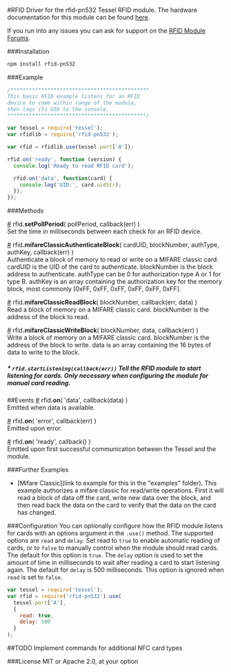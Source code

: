 #RFID
Driver for the rfid-pn532 Tessel RFID module. The hardware documentation for this module can be found [here](https://github.com/tessel/hardware/blob/master/modules-overview.md#rfid).

If you run into any issues you can ask for support on the [RFID Module Forums](http://forums.tessel.io/category/rfid).

###Installation
```sh
npm install rfid-pn532
```
###Example
```js
/*********************************************
This basic RFID example listens for an RFID
device to come within range of the module,
then logs its UID to the console.
*********************************************/

var tessel = require('tessel');
var rfidlib = require('rfid-pn532');

var rfid = rfidlib.use(tessel.port['A']); 

rfid.on('ready', function (version) {
  console.log('Ready to read RFID card');

  rfid.on('data', function(card) {
    console.log('UID:', card.uidStr);
  });
});
```

###Methods

&#x20;<a href="#api-rfid-setPollPeriod-pollPeriod-callback-err-Set-the-time-in-milliseconds-between-each-check-for-an-RFID-device" name="api-rfid-setPollPeriod-pollPeriod-callback-err-Set-the-time-in-milliseconds-between-each-check-for-an-RFID-device">#</a> rfid<b>.setPollPeriod</b>( pollPeriod, callback(err) )  
 Set the time in milliseconds between each check for an RFID device.  

&#x20;<a href="#api-rfid-mifareClassicAuthenticateBlock-cardUID-blockNumber-authType-authKey-callback-err-Authenticate-a-block-of-memory-to-read-or-write-on-a-MIFARE-classic-card-cardUID-is-the-UID-of-the-card-to-authenticate-blockNumber-is-the-block-address-to-authenticate-authType-can-be-0-for-authorization-type-A-or-1-for-type-B-authKey-is-an-array-containing-the-authorization-key-for-the-memory-block-most-commonly-0xFF-0xFF-0xFF-0xFF-0xFF-0xFF" name="api-rfid-mifareClassicAuthenticateBlock-cardUID-blockNumber-authType-authKey-callback-err-Authenticate-a-block-of-memory-to-read-or-write-on-a-MIFARE-classic-card-cardUID-is-the-UID-of-the-card-to-authenticate-blockNumber-is-the-block-address-to-authenticate-authType-can-be-0-for-authorization-type-A-or-1-for-type-B-authKey-is-an-array-containing-the-authorization-key-for-the-memory-block-most-commonly-0xFF-0xFF-0xFF-0xFF-0xFF-0xFF">#</a> rfid<b>.mifareClassicAuthenticateBlock</b>( cardUID, blockNumber, authType, authKey, callback(err) )  
 Authenticate a block of memory to read or write on a MIFARE classic card. cardUID is the UID of the card to authenticate. blockNumber is the block address to authenticate. authType can be 0 for authorization type A or 1 for type B. authKey is an array containing the authorization key for the memory block, most commonly [0xFF, 0xFF, 0xFF, 0xFF, 0xFF, 0xFF].  

&#x20;<a href="#api-rfid-mifareClassicReadBlock-blockNumber-callback-err-data-Read-a-block-of-memory-on-a-MIFARE-classic-card-blockNumber-is-the-address-of-the-block-to-read" name="api-rfid-mifareClassicReadBlock-blockNumber-callback-err-data-Read-a-block-of-memory-on-a-MIFARE-classic-card-blockNumber-is-the-address-of-the-block-to-read">#</a> rfid<b>.mifareClassicReadBlock</b>( blockNumber, callback(err, data) )  
 Read a block of memory on a MIFARE classic card. blockNumber is the address of the block to read.  

&#x20;<a href="#api-rfid-mifareClassicWriteBlock-blockNumber-data-callback-err-Write-a-block-of-memory-on-a-MIFARE-classic-card-blockNumber-is-the-address-of-the-block-to-write-data-is-an-array-containing-the-16-bytes-of-data-to-write-to-the-block" name="api-rfid-mifareClassicWriteBlock-blockNumber-data-callback-err-Write-a-block-of-memory-on-a-MIFARE-classic-card-blockNumber-is-the-address-of-the-block-to-write-data-is-an-array-containing-the-16-bytes-of-data-to-write-to-the-block">#</a> rfid<b>.mifareClassicWriteBlock</b>( blockNumber, data, callback(err) )  
 Write a block of memory on a MIFARE classic card. blockNumber is the address of the block to write. data is an array containing the 16 bytes of data to write to the block.  

##### * `rfid.startListening(callback(err))` Tell the RFID module to start listening for cards. Only necessary when configuring the module for manual card reading.

##Events
&#x20;<a href="#api-rfid-on-data-callback-data-Emitted-when-data-is-available" name="api-rfid-on-data-callback-data-Emitted-when-data-is-available">#</a> rfid<b>.on</b>( 'data', callback(data) )  
 Emitted when data is available.  

&#x20;<a href="#api-rfid-on-error-callback-err-Emitted-upon-error" name="api-rfid-on-error-callback-err-Emitted-upon-error">#</a> rfid<b>.on</b>( 'error', callback(err) )  
 Emitted upon error.  

&#x20;<a href="#api-rfid-on-ready-callback-Emitted-upon-first-successful-communication-between-the-Tessel-and-the-module" name="api-rfid-on-ready-callback-Emitted-upon-first-successful-communication-between-the-Tessel-and-the-module">#</a> rfid<b>.on</b>( 'ready', callback() )  
 Emitted upon first successful communication between the Tessel and the module.

###Further Examples  
* [Mifare Classic](link to example for this in the "examples" folder). This example authorizes a mifare classic for read/write operations. First it will read a block of data off the card, write new data over the block, and then read back the data on the card to verify that the data on the card has changed.

###Configuration
You can optionally configure how the RFID module listens for cards with an options argument in the `.use()` method. The supported options are `read` and `delay`. Set read to `true` to enable automatic reading of cards, or to `false` to manually control when the module should read cards. The default for this option is `true`. The `delay` option is used to set the amount of time in milliseconds to wait after reading a card to start listening again. The default for `delay` is 500 milliseconds. This option is ignored when `read` is set to `false`.
```js
var tessel = require('tessel');
var rfid = require('rfid-pn532').use(
  tessel.port['A'],
  {
    read: true, 
    delay: 500
  }
);
```

##TODO
Implement commands for additional NFC card types

###License
MIT or Apache 2.0, at your option
